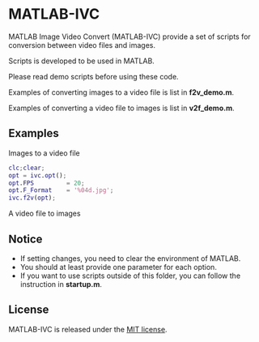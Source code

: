 # MATLAB-IVC
MATLAB Image Video Convert (MATLAB-IVC) provide
a set of scripts for conversion
between video files and images.

Scripts is developed to be used in MATLAB.

Please read demo scripts before using these code.

Examples of converting images to a video file
is list in **f2v_demo.m**.

Examples of converting a video file to images
is list in **v2f_demo.m**.

## Examples
Images to a video file

``` MATLAB
clc;clear;
opt = ivc.opt();
opt.FPS         = 20;
opt.F_Format    = '%04d.jpg';
ivc.f2v(opt);
```

A video file to images

## Notice

+ If setting changes,
you need to clear the environment of MATLAB.
+ You should at least provide one parameter
for each option.
+ If you want to use scripts outside of this folder,
you can follow the instruction in **startup.m**.

## License

MATLAB-IVC is released under the [MIT license](https://github.com/Seraphli/MATLAB-IVC/blob/master/LICENSE).
